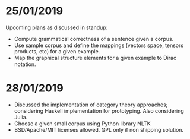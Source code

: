 # 25/01/2019
Upcoming plans as discussed in standup:
 - Compute grammatical correctness of a sentence given a corpus.
 - Use sample corpus and define the mappings (vectors space, tensors products, etc) for a given example.
 - Map the graphical structure elements for a given example to Dirac notation.

# 28/01/2019
 - Discussed the implementation of category theory approaches; considering Haskell implementation for prototyping. Also considering Julia.
 - Choose a given small corpus using Python library NLTK
 - BSD/Apache/MIT licenses allowed. GPL only if non shipping solution.
